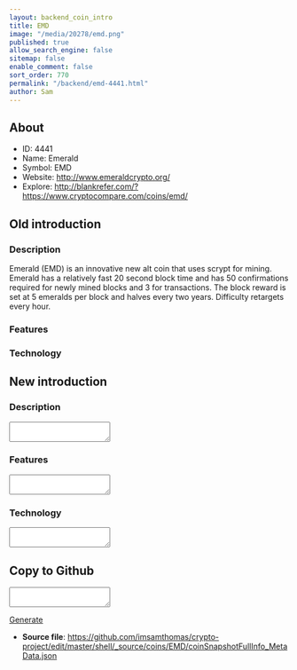 ```yaml
---
layout: backend_coin_intro
title: EMD
image: "/media/20278/emd.png"
published: true
allow_search_engine: false
sitemap: false
enable_comment: false
sort_order: 770
permalink: "/backend/emd-4441.html"
author: Sam
---
```


## About

- ID: 4441
- Name: Emerald
- Symbol: EMD
- Website: http://www.emeraldcrypto.org/
- Explore: http://blankrefer.com/?https://www.cryptocompare.com/coins/emd/


## Old introduction

### Description

<p>Emerald (EMD) is an innovative new alt coin that uses scrypt for mining. Emerald has a relatively fast 20 second block time and has 50 confirmations required for newly mined blocks and 3 for transactions. The block reward is set at 5 emeralds per block and halves every two years. Difficulty retargets every hour.</p>

### Features


### Technology




## New introduction


### Description
<textarea id="meta_description" name="description"></textarea>

### Features
<textarea id="meta_features" name="features"></textarea>

### Technology
<textarea id="meta_technology" name="technology"></textarea>


## Copy to Github

<textarea id="coinsnapshotfullinfo_metadata"></textarea>

<a href="#gen" onclick="generateMetaDatJson()">Generate</a>

- **Source file**: <a href="https://github.com/imsamthomas/crypto-project/edit/master/shell/_source/coins/EMD/coinSnapshotFullInfo_MetaData.json">https://github.com/imsamthomas/crypto-project/edit/master/shell/_source/coins/EMD/coinSnapshotFullInfo_MetaData.json</a>

